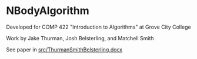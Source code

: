 # NBodyAlgorithm
Developed for COMP 422 "Introduction to Algorithms" at Grove City College

Work by Jake Thurman, Josh Belsterling, and Matchell Smith 

See paper in [src/ThurmanSmithBelsterling.docx](src/ThurmanSmithBelsterling.docx)
